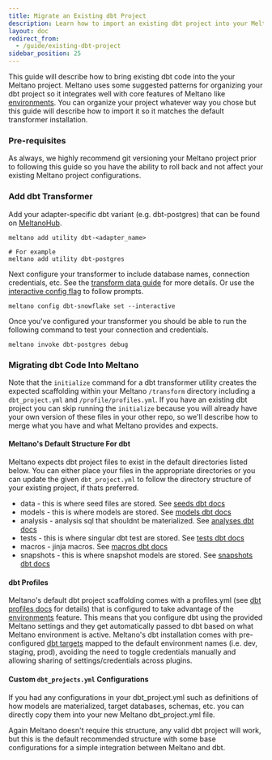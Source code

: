 ```yaml
---
title: Migrate an Existing dbt Project
description: Learn how to import an existing dbt project into your Meltano project.
layout: doc
redirect_from:
  - /guide/existing-dbt-project
sidebar_position: 25
---
```


This guide will describe how to bring existing dbt code into the your Meltano project.
Meltano uses some suggested patterns for organizing your dbt project so it integrates well with core features of Meltano like [environments](https://docs.meltano.com/concepts/environments).
You can organize your project whatever way you chose but this guide will describe how to import it so it matches the default transformer installation.

### Pre-requisites

As always, we highly recommend git versioning your Meltano project prior to following this guide so you have the ability to roll back and not affect your existing Meltano project configurations.

### Add dbt Transformer

Add your adapter-specific dbt variant (e.g. dbt-postgres) that can be found on [MeltanoHub](https://hub.meltano.com/utilities/).

```
meltano add utility dbt-<adapter_name>

# For example
meltano add utility dbt-postgres
```

Next configure your transformer to include database names, connection credentials, etc.
See the [transform data guide](/guide/transformation#install-dbt) for more details.
Or use the [interactive config flag](/reference/command-line-interface#how-to-use-interactive-config) to follow prompts.

```
meltano config dbt-snowflake set --interactive
```

Once you've configured your transformer you should be able to run the following command to test your connection and credentials.

```
meltano invoke dbt-postgres debug
```

### Migrating dbt Code Into Meltano

Note that the `initialize` command for a dbt transformer utility creates the expected scaffolding within your Meltano `/transform` directory including a `dbt_project.yml` and `/profile/profiles.yml`.
If you have an existing dbt project you can skip running the `initialize` because you will already have your own version of these files in your other repo, so we'll describe how to merge what you have and what Meltano provides and expects.

#### Meltano's Default Structure For dbt

Meltano expects dbt project files to exist in the default directories listed below.
You can either place your files in the appropriate directories or you can update the given `dbt_project.yml` to follow the directory structure of your existing project, if thats preferred.

- data - this is where seed files are stored. See [seeds dbt docs](https://docs.getdbt.com/docs/building-a-dbt-project/seeds)
- models - this is where models are stored. See [models dbt docs](https://docs.getdbt.com/docs/building-a-dbt-project/building-models)
- analysis - analysis sql that shouldnt be materialized. See [analyses dbt docs](https://docs.getdbt.com/docs/building-a-dbt-project/analyses)
- tests - this is where singular dbt test are stored. See [tests dbt docs](https://docs.getdbt.com/docs/building-a-dbt-project/tests)
- macros - jinja macros. See [macros dbt docs](https://docs.getdbt.com/docs/building-a-dbt-project/jinja-macros)
- snapshots - this is where snapshot models are stored. See [snapshots dbt docs](https://docs.getdbt.com/docs/building-a-dbt-project/snapshots)

#### dbt Profiles

Meltano's default dbt project scaffolding comes with a profiles.yml (see [dbt profiles docs](https://docs.getdbt.com/dbt-cli/configure-your-profile) for details) that is configured to take advantage of the [environments](https://docs.meltano.com/concepts/environments) feature.
This means that you configure dbt using the provided Meltano settings and they get automatically passed to dbt based on what Meltano environment is active.
Meltano's dbt installation comes with pre-configured [dbt targets](https://docs.getdbt.com/dbt-cli/configure-your-profile#understanding-targets-in-profiles) mapped to the default environment names (i.e. dev, staging, prod), avoiding the need to toggle credentials manually and allowing sharing of settings/credentials across plugins.

#### Custom `dbt_projects.yml` Configurations

If you had any configurations in your dbt_project.yml such as definitions of how models are materialized, target databases, schemas, etc. you can directly copy them into your new Meltano dbt_project.yml file.

Again Meltano doesn't require this structure, any valid dbt project will work, but this is the default recommended structure with some base configurations for a simple integration between Meltano and dbt.
